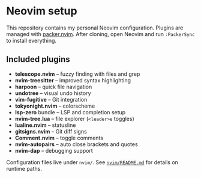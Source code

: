 # Neovim setup

This repository contains my personal Neovim configuration. Plugins are managed with [packer.nvim](https://github.com/wbthomason/packer.nvim). After cloning, open Neovim and run `:PackerSync` to install everything.

## Included plugins

- **telescope.nvim** – fuzzy finding with files and grep
- **nvim-treesitter** – improved syntax highlighting
- **harpoon** – quick file navigation
- **undotree** – visual undo history
- **vim-fugitive** – Git integration
- **tokyonight.nvim** – colorscheme
- **lsp-zero** bundle – LSP and completion setup
- **nvim-tree.lua** – file explorer (`<leader>e` toggles)
- **lualine.nvim** – statusline
- **gitsigns.nvim** – Git diff signs
- **Comment.nvim** – toggle comments
- **nvim-autopairs** – auto close brackets and quotes
- **nvim-dap** – debugging support

Configuration files live under `nvim/`. See [`nvim/README.md`](nvim/README.md) for details on runtime paths.
